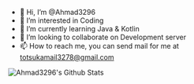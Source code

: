 - 👋 Hi, I’m @Ahmad3296
- 👀 I’m interested in Coding
- 🌱 I’m currently learning Java & Kotlin
- 💞️ I’m looking to collaborate on Development server
- 📫 How to reach me, you can send mail for me at totsukamail3278@gmail.com

<img align = "left" alt = "Ahmad3296's Github Stats" src = "https://github-readme-stats.vercel.app/api?username=Ahmad3296&show_icons=true&theme=radical" />

<!---
Ahmad3296/Ahmad3296 is a ✨ special ✨ repository because its `README.md` (this file) appears on your GitHub profile.
You can click the Preview link to take a look at your changes.
--->
